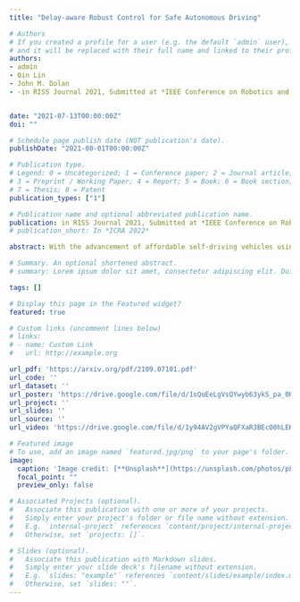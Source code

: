 ```yaml
---
title: "Delay-aware Robust Control for Safe Autonomous Driving"

# Authors
# If you created a profile for a user (e.g. the default `admin` user), write the username (folder name) here 
# and it will be replaced with their full name and linked to their profile.
authors:
- admin
- Qin Lin
- John M. Dolan
- -in RISS Journal 2021, Submitted at *IEEE Conference on Robotics and Automation 2022*


date: "2021-07-13T00:00:00Z"
doi: ""

# Schedule page publish date (NOT publication's date).
publishDate: "2021-08-01T00:00:00Z"

# Publication type.
# Legend: 0 = Uncategorized; 1 = Conference paper; 2 = Journal article;
# 3 = Preprint / Working Paper; 4 = Report; 5 = Book; 6 = Book section;
# 7 = Thesis; 8 = Patent
publication_types: ["1"]

# Publication name and optional abbreviated publication name.
publication: in RISS Journal 2021, Submitted at *IEEE Conference on Robotics and Automation 2022*
# publication_short: In *ICRA 2022*

abstract: With the advancement of affordable self-driving vehicles using complicated nonlinear optimization but limited computation resources, computation time becomes a matter of concern. Other factors such as actuator dynamics and actuator command processing cost also unavoidably cause delays. In high-speed scenarios, these delays are critical to the safety of a vehicle. Recent works consider these delays individually, but none unifies them all in the context of autonomous driving. Moreover, recent works inappropriately consider computation time as a constant or a large upper bound, which makes the control either less responsive or over-conservative. To deal with all these delays, we present a unified framework by 1) modeling actuation dynamics, 2) using robust tube model predictive control, 3) using a novel adaptive Kalman filter without assuming a known process model and noise covariance, which makes the controller safe while minimizing conservativeness. On one hand, our approach can serve as a standalone controller; on the other hand, our approach provides a safety guard for a highlevel controller, which assumes no delay. This can be used for compensating the sim-to-real gap when deploying a black-box learning-enabled controller trained in a simplistic environment without considering delays for practical vehicle systems.

# Summary. An optional shortened abstract.
# summary: Lorem ipsum dolor sit amet, consectetur adipiscing elit. Duis posuere tellus ac convallis placerat. Proin tincidunt magna sed ex sollicitudin condimentum.

tags: []

# Display this page in the Featured widget?
featured: true

# Custom links (uncomment lines below)
# links:
# - name: Custom Link
#   url: http://example.org

url_pdf: 'https://arxiv.org/pdf/2109.07101.pdf'
url_code: ''
url_dataset: ''
url_poster: 'https://drive.google.com/file/d/1sQuEeLgVsQYwyb63ykS_pa_0KlYc6iZJ/view?usp=sharing'
url_project: ''
url_slides: ''
url_source: ''
url_video: 'https://drive.google.com/file/d/1y94AV2gVPYaQFXaR3BEcO0hLEK2fvpS_/view?usp=sharing'

# Featured image
# To use, add an image named `featured.jpg/png` to your page's folder. 
image:
  caption: 'Image credit: [**Unsplash**](https://unsplash.com/photos/pLCdAaMFLTE)'
  focal_point: ""
  preview_only: false

# Associated Projects (optional).
#   Associate this publication with one or more of your projects.
#   Simply enter your project's folder or file name without extension.
#   E.g. `internal-project` references `content/project/internal-project/index.md`.
#   Otherwise, set `projects: []`.

# Slides (optional).
#   Associate this publication with Markdown slides.
#   Simply enter your slide deck's filename without extension.
#   E.g. `slides: "example"` references `content/slides/example/index.md`.
#   Otherwise, set `slides: ""`.
---
```

